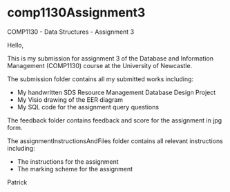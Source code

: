 # comp1130Assignment3
COMP1130 - Data Structures - Assignment 3 

Hello,

This is my submission for assignment 3 of the Database and Information Management (COMP1130) course at the University of Newcastle. 

The submission folder contains all my submitted works including:
  - My handwritten SDS Resource Management Database Design Project
  - My Visio drawing of the EER diagram
  - My SQL code for the assignment query questions
  
The feedback folder contains feedback and score for the assignment in jpg form.

The assignmentInstructionsAndFiles folder contains all relevant instructions including:
  - The instructions for the assignment
  - The marking scheme for the assignment


Patrick
